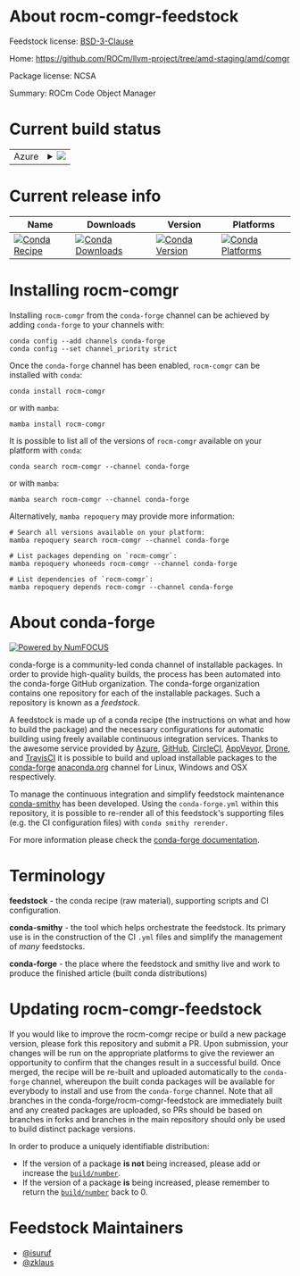 About rocm-comgr-feedstock
==========================

Feedstock license: [BSD-3-Clause](https://github.com/conda-forge/rocm-comgr-feedstock/blob/main/LICENSE.txt)

Home: https://github.com/ROCm/llvm-project/tree/amd-staging/amd/comgr

Package license: NCSA

Summary: ROCm Code Object Manager

Current build status
====================


<table>
    
  <tr>
    <td>Azure</td>
    <td>
      <details>
        <summary>
          <a href="https://dev.azure.com/conda-forge/feedstock-builds/_build/latest?definitionId=8384&branchName=main">
            <img src="https://dev.azure.com/conda-forge/feedstock-builds/_apis/build/status/rocm-comgr-feedstock?branchName=main">
          </a>
        </summary>
        <table>
          <thead><tr><th>Variant</th><th>Status</th></tr></thead>
          <tbody><tr>
              <td>linux_64</td>
              <td>
                <a href="https://dev.azure.com/conda-forge/feedstock-builds/_build/latest?definitionId=8384&branchName=main">
                  <img src="https://dev.azure.com/conda-forge/feedstock-builds/_apis/build/status/rocm-comgr-feedstock?branchName=main&jobName=linux&configuration=linux%20linux_64_" alt="variant">
                </a>
              </td>
            </tr>
          </tbody>
        </table>
      </details>
    </td>
  </tr>
</table>

Current release info
====================

| Name | Downloads | Version | Platforms |
| --- | --- | --- | --- |
| [![Conda Recipe](https://img.shields.io/badge/recipe-rocm--comgr-green.svg)](https://anaconda.org/conda-forge/rocm-comgr) | [![Conda Downloads](https://img.shields.io/conda/dn/conda-forge/rocm-comgr.svg)](https://anaconda.org/conda-forge/rocm-comgr) | [![Conda Version](https://img.shields.io/conda/vn/conda-forge/rocm-comgr.svg)](https://anaconda.org/conda-forge/rocm-comgr) | [![Conda Platforms](https://img.shields.io/conda/pn/conda-forge/rocm-comgr.svg)](https://anaconda.org/conda-forge/rocm-comgr) |

Installing rocm-comgr
=====================

Installing `rocm-comgr` from the `conda-forge` channel can be achieved by adding `conda-forge` to your channels with:

```
conda config --add channels conda-forge
conda config --set channel_priority strict
```

Once the `conda-forge` channel has been enabled, `rocm-comgr` can be installed with `conda`:

```
conda install rocm-comgr
```

or with `mamba`:

```
mamba install rocm-comgr
```

It is possible to list all of the versions of `rocm-comgr` available on your platform with `conda`:

```
conda search rocm-comgr --channel conda-forge
```

or with `mamba`:

```
mamba search rocm-comgr --channel conda-forge
```

Alternatively, `mamba repoquery` may provide more information:

```
# Search all versions available on your platform:
mamba repoquery search rocm-comgr --channel conda-forge

# List packages depending on `rocm-comgr`:
mamba repoquery whoneeds rocm-comgr --channel conda-forge

# List dependencies of `rocm-comgr`:
mamba repoquery depends rocm-comgr --channel conda-forge
```


About conda-forge
=================

[![Powered by
NumFOCUS](https://img.shields.io/badge/powered%20by-NumFOCUS-orange.svg?style=flat&colorA=E1523D&colorB=007D8A)](https://numfocus.org)

conda-forge is a community-led conda channel of installable packages.
In order to provide high-quality builds, the process has been automated into the
conda-forge GitHub organization. The conda-forge organization contains one repository
for each of the installable packages. Such a repository is known as a *feedstock*.

A feedstock is made up of a conda recipe (the instructions on what and how to build
the package) and the necessary configurations for automatic building using freely
available continuous integration services. Thanks to the awesome service provided by
[Azure](https://azure.microsoft.com/en-us/services/devops/), [GitHub](https://github.com/),
[CircleCI](https://circleci.com/), [AppVeyor](https://www.appveyor.com/),
[Drone](https://cloud.drone.io/welcome), and [TravisCI](https://travis-ci.com/)
it is possible to build and upload installable packages to the
[conda-forge](https://anaconda.org/conda-forge) [anaconda.org](https://anaconda.org/)
channel for Linux, Windows and OSX respectively.

To manage the continuous integration and simplify feedstock maintenance
[conda-smithy](https://github.com/conda-forge/conda-smithy) has been developed.
Using the ``conda-forge.yml`` within this repository, it is possible to re-render all of
this feedstock's supporting files (e.g. the CI configuration files) with ``conda smithy rerender``.

For more information please check the [conda-forge documentation](https://conda-forge.org/docs/).

Terminology
===========

**feedstock** - the conda recipe (raw material), supporting scripts and CI configuration.

**conda-smithy** - the tool which helps orchestrate the feedstock.
                   Its primary use is in the construction of the CI ``.yml`` files
                   and simplify the management of *many* feedstocks.

**conda-forge** - the place where the feedstock and smithy live and work to
                  produce the finished article (built conda distributions)


Updating rocm-comgr-feedstock
=============================

If you would like to improve the rocm-comgr recipe or build a new
package version, please fork this repository and submit a PR. Upon submission,
your changes will be run on the appropriate platforms to give the reviewer an
opportunity to confirm that the changes result in a successful build. Once
merged, the recipe will be re-built and uploaded automatically to the
`conda-forge` channel, whereupon the built conda packages will be available for
everybody to install and use from the `conda-forge` channel.
Note that all branches in the conda-forge/rocm-comgr-feedstock are
immediately built and any created packages are uploaded, so PRs should be based
on branches in forks and branches in the main repository should only be used to
build distinct package versions.

In order to produce a uniquely identifiable distribution:
 * If the version of a package **is not** being increased, please add or increase
   the [``build/number``](https://docs.conda.io/projects/conda-build/en/latest/resources/define-metadata.html#build-number-and-string).
 * If the version of a package **is** being increased, please remember to return
   the [``build/number``](https://docs.conda.io/projects/conda-build/en/latest/resources/define-metadata.html#build-number-and-string)
   back to 0.

Feedstock Maintainers
=====================

* [@isuruf](https://github.com/isuruf/)
* [@zklaus](https://github.com/zklaus/)

